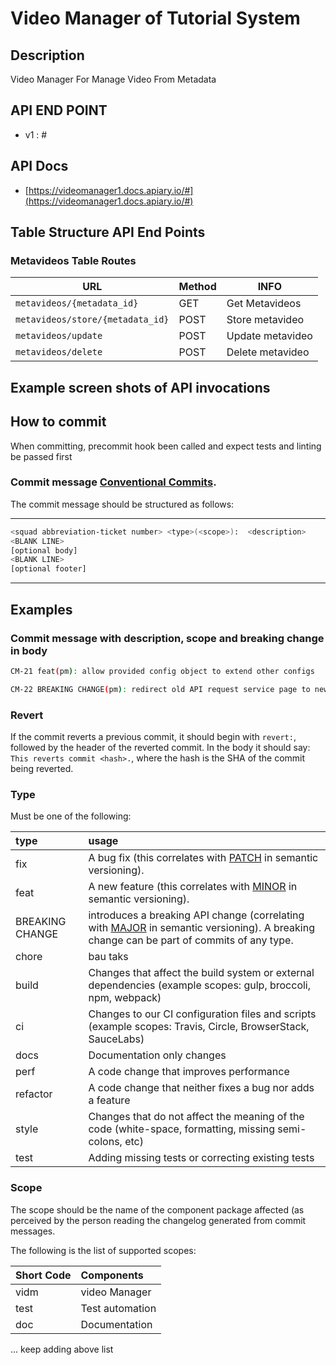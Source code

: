 # Video Manager of Tutorial System

## Description

Video Manager For Manage Video From Metadata

## API END POINT

-   v1 : #

## API Docs

- [https://videomanager1.docs.apiary.io/#](https://videomanager1.docs.apiary.io/#)

## Table Structure API End Points

### Metavideos Table Routes

| URL                                       | Method | INFO              |
| ----------------------------------------- | ------ | ----------------- |
| `metavideos/{metadata_id}`                | GET    | Get Metavideos    |
| `metavideos/store/{metadata_id}`          | POST   | Store metavideo   |
| `metavideos/update`                       | POST   | Update metavideo  |
| `metavideos/delete`                       | POST   | Delete metavideo  |

## Example screen shots of API invocations

## How to commit

When committing, precommit hook been called and expect tests and linting be passed first

### Commit message [Conventional Commits](https://conventionalcommits.org/).

The commit message should be structured as follows:

---

```bash
<squad abbreviation-ticket number> <type>(<scope>):  <description>
<BLANK LINE>
[optional body]
<BLANK LINE>
[optional footer]
```

---

## Examples

### Commit message with description, scope and breaking change in body

```bash
CM-21 feat(pm): allow provided config object to extend other configs

CM-22 BREAKING CHANGE(pm): redirect old API request service page to new version
```

### Revert

If the commit reverts a previous commit, it should begin with `revert:`, followed by the header of the reverted commit. In the body it should say: `This reverts commit <hash>.`, where the hash is the SHA of the commit being reverted.

### Type

Must be one of the following:

| type            | usage                                                                                                                                                                 |
| :-------------- | :-------------------------------------------------------------------------------------------------------------------------------------------------------------------- |
| fix             | A bug fix (this correlates with [PATCH](http://semver.org/#summary) in semantic versioning).                                                                          |
| feat            | A new feature (this correlates with [MINOR](http://semver.org/#summary) in semantic versioning).                                                                      |
| BREAKING CHANGE | introduces a breaking API change (correlating with [MAJOR](http://semver.org/#summary) in semantic versioning). A breaking change can be part of commits of any type. |
| chore           | bau taks                                                                                                                                                              |
| build           | Changes that affect the build system or external dependencies (example scopes: gulp, broccoli, npm, webpack)                                                          |
| ci              | Changes to our CI configuration files and scripts (example scopes: Travis, Circle, BrowserStack, SauceLabs)                                                           |
| docs            | Documentation only changes                                                                                                                                            |
| perf            | A code change that improves performance                                                                                                                               |
| refactor        | A code change that neither fixes a bug nor adds a feature                                                                                                             |
| style           | Changes that do not affect the meaning of the code (white-space, formatting, missing semi-colons, etc)                                                                |
| test            | Adding missing tests or correcting existing tests                                                                                                                     |

### Scope

The scope should be the name of the component package affected (as perceived by the person reading the changelog generated from commit messages.

The following is the list of supported scopes:

| Short Code | Components        |
| :--------- | :---------------- |
| vidm       | video Manager |
| test       | Test automation   |
| doc        | Documentation     |

... keep adding above list
